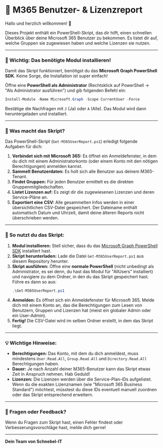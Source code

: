 # 🚀 M365 Benutzer- & Lizenzreport

Hallo und herzlich willkommen! 👋

Dieses Projekt enthält ein PowerShell-Skript, das dir hilft, einen schnellen Überblick über deine Microsoft 365 Benutzer zu bekommen. Es listet dir auf, welche Gruppen sie zugewiesen haben und welche Lizenzen sie nutzen.

---

### 🚨 Wichtig: Das benötigte Modul installieren!

Damit das Skript funktioniert, benötigst du das **Microsoft Graph PowerShell SDK**. Keine Sorge, die Installation ist super einfach!

Öffne eine **PowerShell als Administrator** (Rechtsklick auf PowerShell -> "Als Administrator ausführen") und gib folgenden Befehl ein:

```powershell
Install-Module -Name Microsoft.Graph -Scope CurrentUser -Force
```

Bestätige die Nachfragen mit `J` (Ja) oder `A` (Alle). Das Modul wird dann heruntergeladen und installiert.

---

### 📝 Was macht das Skript?

Das PowerShell-Skript (`Get-M365UserReport.ps1`) erledigt folgende Aufgaben für dich:

1.  **Verbindet sich mit Microsoft 365:** Es öffnet ein Anmeldefenster, in dem du dich mit einem Administratorkonto (oder einem Konto mit den nötigen Berechtigungen) anmelden kannst.
2.  **Sammelt Benutzerdaten:** Es holt sich alle Benutzer aus deinem M365-Tenant.
3.  **Findet Gruppen:** Für jeden Benutzer ermittelt es die direkten Gruppenmitgliedschaften.
4.  **Listet Lizenzen auf:** Es zeigt dir die zugewiesenen Lizenzen und deren Service-Pläne an.
5.  **Exportiert eine CSV:** Alle gesammelten Infos werden in einer übersichtlichen CSV-Datei gespeichert. Der Dateiname enthält automatisch Datum und Uhrzeit, damit deine älteren Reports nicht überschrieben werden.

---

### 🚀 So nutzt du das Skript:

1.  **Modul installieren:** Stell sicher, dass du das [Microsoft Graph PowerShell SDK](#-wichtig-das-benötigte-modul-installieren) installiert hast.
2.  **Skript herunterladen:** Lade die Datei `Get-M365UserReport.ps1` aus diesem Repository herunter.
3.  **Skript ausführen:** Öffne eine **normale PowerShell** (nicht unbedingt als Administrator, es sei denn, du hast das Modul für "AllUsers" installiert) und navigiere zu dem Ordner, in den du das Skript gespeichert hast.
    Führe es dann so aus:
    ```powershell
    .\Get-M365UserReport.ps1
    ```
4.  **Anmelden:** Es öffnet sich ein Anmeldefenster für Microsoft 365. Melde dich mit einem Konto an, das die Berechtigungen zum Lesen von Benutzern, Gruppen und Lizenzen hat (meist ein globaler Admin oder ein User-Admin).
5.  **Fertig!** Die CSV-Datei wird im selben Ordner erstellt, in dem das Skript liegt.

---

### 💡 Wichtige Hinweise:

*   **Berechtigungen:** Das Konto, mit dem du dich anmeldest, muss mindestens `User.Read.All`, `Group.Read.All` und `Directory.Read.All` Berechtigungen haben.
*   **Dauer:** Je nach Anzahl deiner M365-Benutzer kann das Skript etwas Zeit in Anspruch nehmen. Hab Geduld!
*   **Lizenzen:** Die Lizenzen werden über die Service-Plan-IDs aufgelistet. Wenn du die exakten Lizenznamen (wie "Microsoft 365 Business Standard") möchtest, müsstest du diese IDs eventuell manuell zuordnen oder das Skript entsprechend erweitern.

---

### 🤝 Fragen oder Feedback?

Wenn du Fragen zum Skript hast, einen Fehler findest oder Verbesserungsvorschläge hast, melde dich gerne!

---

**Dein Team von Schnebel-IT**